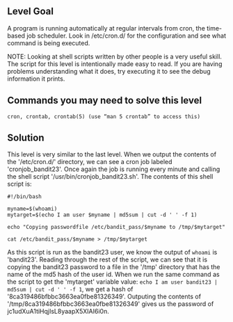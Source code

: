## Level Goal ##

A program is running automatically at regular intervals from cron, the time-based job scheduler. Look in /etc/cron.d/ for the configuration and see what command is being executed.

NOTE: Looking at shell scripts written by other people is a very useful skill. The script for this level is intentionally made easy to read. If you are having problems understanding what it does, try executing it to see the debug information it prints.

## Commands you may need to solve this level ##

    cron, crontab, crontab(5) (use “man 5 crontab” to access this)
    
## Solution ##

This level is very similar to the last level. When we output the contents of the '/etc/cron.d/' directory, we can see a cron job labeled 'cronjob_bandit23'. Once again the job is running every minute and calling the shell script '/usr/bin/cronjob_bandit23.sh'. The contents of this shell script is:

```
#!/bin/bash

myname=$(whoami)
mytarget=$(echo I am user $myname | md5sum | cut -d ' ' -f 1)

echo "Copying passwordfile /etc/bandit_pass/$myname to /tmp/$mytarget"

cat /etc/bandit_pass/$myname > /tmp/$mytarget
```

As this script is run as the bandit23 user, we know the output of `whoami` is 'bandit23'. Reading through the rest of the script, we can see that it is copying the bandit23 password to a file in the '/tmp' directory that has the name of the md5 hash of the user id. When we run the same command as the script to get the 'mytarget' variable value: `echo I am user bandit23 | md5sum | cut -d ' ' -f 1`, we get a hash of '8ca319486bfbbc3663ea0fbe81326349'. Outputing the contents of '/tmp/8ca319486bfbbc3663ea0fbe81326349' gives us the password of jc1udXuA1tiHqjIsL8yaapX5XIAI6i0n.
